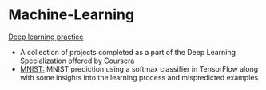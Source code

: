 # Machine-Learning
[Deep learning practice](https://github.com/kjkjindal/Machine-Learning/tree/master/Deep%20learning%20practice)  
 * A collection of projects completed as a part of the Deep Learning Specialization offered by Coursera
 * [MNIST:](https://github.com/kjkjindal/Machine-Learning/blob/master/Deep%20learning%20practice/mnist%20with%20a%20twist.ipynb) MNIST prediction using a softmax classifier in TensorFlow along with some insights into the learning process and mispredicted examples<br>
 
